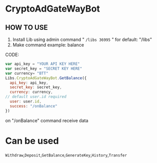 # CryptoAdGateWayBot

## HOW TO USE

1. Install Lib using admin command " `/libs 36995` " for default: "/libs"
2. Make command example: balance

CODE:
```javascript
var api_key = "YOUR API KEY HERE"
var secret_key = "SECRET KEY HERE"
var currency= "BTT"
Libs.CryptoAdGateWayBot.GetBalance({
  api_key: api_key,
  secret_key: secret_key,
  currency: currency,
// default user.id required
  user: user.id,
  success: "/onBalance"
})
```

on "/onBalance" command receive data

# Can be used

`Withdraw`,`Deposit`,`GetBalance`,`GenerateKey`,`History`,`Transfer`